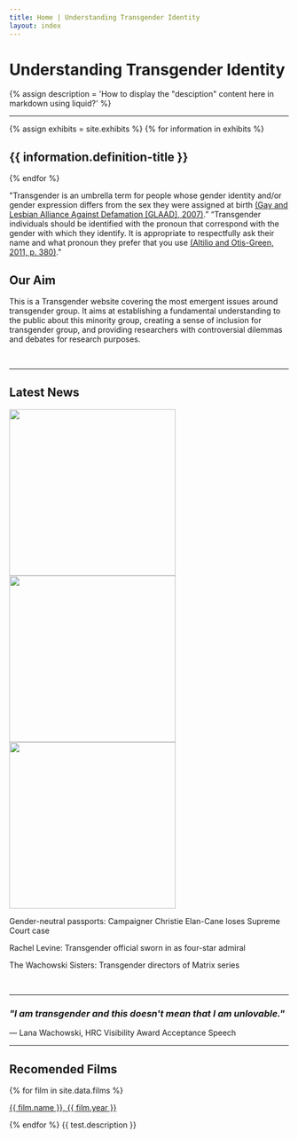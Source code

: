```yaml
---
title: Home | Understanding Transgender Identity
layout: index
---
```


<div class="heading">
    <h1> Understanding Transgender Identity</h1>
    {% assign description = 'How to display the "desciption" content here in markdown using liquid?' %}
</div>

<hr>

<div class="paracontainer">
    <div class="subheading">
        {% assign exhibits = site.exhibits %}
        {% for information in exhibits %}
        <h2> {{ information.definition-title }}</h2>
        {% endfor %}
        <p>"Transgender is an umbrella term for people whose gender identity and/or gender expression differs from the sex they were assigned at birth <a class="citation" href="https://www.glaad.org/reference/transgender">(Gay and Lesbian Alliance Against Defamation [GLAAD], 2007)</a>.”  “Transgender individuals should be identified with the pronoun that correspond with the gender with which they identify. It is appropriate to respectfully ask their name and what pronoun they prefer that you use <a class="citation" href="https://books.google.com/books?hl=en&lr=&id=XS3XJL_RGIgC&oi=fnd&pg=PP1&dq=Altilio,+Terry%3B+Otis-Green,+Shirley+(2011).+Oxford+Textbook+of+Palliative+Social+Work.+Oxford+University+Press.+p.+380.&ots=ak946C8Tcx&sig=ZK8zOWrvE99ZOQB2ZUVTUdUf1MM">(Altilio and Otis-Green, 2011, p. 380)</a>."</p>
    </div>
     <div class="subheading">
        <h2> Our Aim </h2>
        <p>This is a Transgender website covering the most emergent issues around transgender group. It aims at establishing a fundamental understanding to the public about this minority group, creating a sense of inclusion for transgender group, and providing researchers with controversial dilemmas and debates for research purposes. </p>
     </div>
</div>
<br>
<hr>

<div class="subheading1">
    <h2> Latest News </h2>
</div>
<div class="gridcontainer">
    <div class="news">
        <a class="ex1" href="https://www.bbc.co.uk/news/uk-59667786?utm_campaign=later-linkinbio-bbcnews&utm_content=later-23140797&utm_medium=social&utm_source=linkin.bio">
        <img src="https://ichef.bbci.co.uk/news/976/cpsprodpb/ED0A/production/_122228606_gettyimages-860167584.jpg" width="300"> 
        </a>
    </div>
    <div class="news">
        <a class="ex1" href="https://www.bbc.co.uk/news/world-us-canada-58974627">
        <img src="https://ichef.bbci.co.uk/news/976/cpsprodpb/5CC0/production/_121144732_levine.jpg" width="300">
        </a >
    </div>
    <div class="news"> 
        <a class="ex1" href= "https://www.bbc.co.uk/news/newsbeat-53692435">
        <img src= "https://images.immediate.co.uk/production/volatile/sites/3/2021/09/Screenshot-2021-11-22-at-12.36.45-090106e.png?webp=true&quality=45&resize=1240%2C826" width="300">
        </a>
    </div>
    <div class="news">
        <p>Gender-neutral passports: Campaigner Christie Elan-Cane loses Supreme Court case</p>
    </div>
    <div class="news">
        <p>Rachel Levine: Transgender official sworn in as four-star admiral</p>
    </div>
    <div class="news">
        <p>The Wachowski Sisters: Transgender directors of Matrix series</p>
    </div>
</div>
<br>
<hr>

<div class="subheading1">
    <h3> <i>"I am transgender and this doesn't mean that I am unlovable."</i> </h3>
    <p> — Lana Wachowski, HRC Visibility Award Acceptance Speech </p>
</div>
<hr>


<div class="subheading1">
    <h2> Recomended Films </h2>
</div>

<div class="defaultcontainer">
    {% for film in site.data.films %}
    <p><a href="{{ film.homepage }}">{{ film.name }}, {{ film.year }}</a></p>
    {% endfor %}
    {{ test.description }}
</div>

